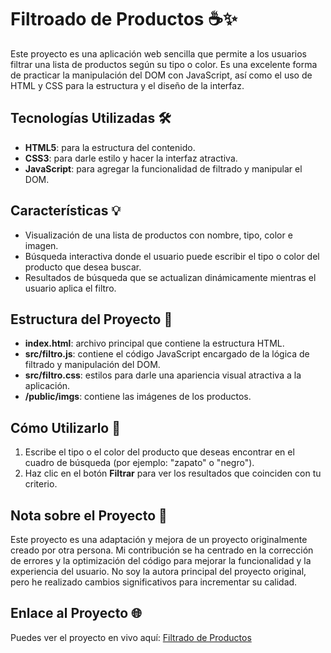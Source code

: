 # Filtroado de Productos ☕️✨

Este proyecto es una aplicación web sencilla que permite a los usuarios filtrar una lista de productos según su tipo o color. Es una excelente forma de practicar la manipulación del DOM con JavaScript, así como el uso de HTML y CSS para la estructura y el diseño de la interfaz.

## Tecnologías Utilizadas 🛠️

- **HTML5**: para la estructura del contenido.
- **CSS3**: para darle estilo y hacer la interfaz atractiva.
- **JavaScript**: para agregar la funcionalidad de filtrado y manipular el DOM.

## Características 💡

- Visualización de una lista de productos con nombre, tipo, color e imagen.
- Búsqueda interactiva donde el usuario puede escribir el tipo o color del producto que desea buscar.
- Resultados de búsqueda que se actualizan dinámicamente mientras el usuario aplica el filtro.

## Estructura del Proyecto 🚀

- **index.html**: archivo principal que contiene la estructura HTML.
- **src/filtro.js**: contiene el código JavaScript encargado de la lógica de filtrado y manipulación del DOM.
- **src/filtro.css**: estilos para darle una apariencia visual atractiva a la aplicación.
- **/public/imgs**: contiene las imágenes de los productos.

## Cómo Utilizarlo 🔎

1. Escribe el tipo o el color del producto que deseas encontrar en el cuadro de búsqueda (por ejemplo: "zapato" o "negro").
2. Haz clic en el botón **Filtrar** para ver los resultados que coinciden con tu criterio.

## Nota sobre el Proyecto 📌

Este proyecto es una adaptación y mejora de un proyecto originalmente creado por otra persona. Mi contribución se ha centrado en la corrección de errores y la optimización del código para mejorar la funcionalidad y la experiencia del usuario. No soy la autora principal del proyecto original, pero he realizado cambios significativos para incrementar su calidad.

## Enlace al Proyecto 🌐

Puedes ver el proyecto en vivo aquí: [Filtrado de Productos](https://karinaibarrait.github.io/revision-codigo-3/)



